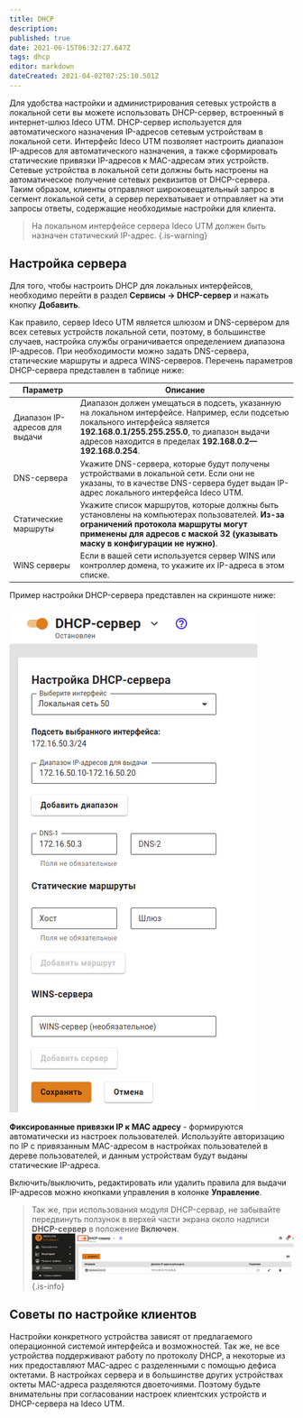 ```yaml
---
title: DHCP
description: 
published: true
date: 2021-06-15T06:32:27.647Z
tags: dhcp
editor: markdown
dateCreated: 2021-04-02T07:25:10.501Z
---
```


Для удобства настройки и администрирования сетевых устройств в локальной сети вы можете использовать DHCP-сервер, встроенный в интернет-шлюз Ideco UTM. DHCP-сервер используется для автоматического назначения IP-адресов сетевым устройствам в локальной сети. Интерфейс Ideco UTM позволяет настроить диапазон IP-адресов для автоматического назначения, а также сформировать статические привязки IP-адресов к MAC-адресам этих устройств. Сетевые устройства в локальной сети должны быть настроены на автоматическое получение сетевых реквизитов от DHCP-сервера. Таким образом, клиенты отправляют широковещательный запрос в сегмент локальной сети, а сервер перехватывает и отправляет на эти запросы ответы, содержащие необходимые настройки для клиента.

> На локальном интерфейсе сервера Ideco UTM должен быть назначен статический IP-адрес.
{.is-warning}

## Настройка сервера

Для того, чтобы настроить DHCP для локальных интерфейсов, необходимо перейти в раздел **Сервисы -> DHCP-сервер** и нажать кнопку **Добавить**.

Как правило, сервер Ideco UTM является шлюзом и DNS-сервером для всех сетевых устройств локальной сети, поэтому, в большинстве случаев, настройка службы ограничивается определением диапазона IP-адресов. При необходимости можно задать DNS-сервера, статические маршруты и адреса WINS-серверов. Перечень параметров DHCP-сервера представлен в таблице ниже:

| Параметр                       | Описание                                                                                                                                                                                                          |
|--------------------------------|----------------------------------------------------------------------------------------------------------|
| Диапазон IP-адресов для выдачи | Диапазон должен умещаться в подсеть, указанную на локальном интерфейсе. Например, если подсетью локального интерфейса является **192.168.0.1/255.255.255.0**, то диапазон выдачи адресов находится в пределах **192.168.0.2—192.168.0.254**.       |
| DNS-сервера                    | Укажите DNS-сервера, которые будут получены устройствами в локальной сети. Если они не указаны, то в качестве DNS-сервера будет выдан IP-адрес локального интерфейса Ideco UTM.                                                                                                                                          |
| Статические маршруты           | Укажите список маршрутов, которые должны быть установлены на компьютерах пользователей. **Из-за ограничений протокола маршруты могут применены для адресов с маской 32 (указывать маску в конфигурации не нужно)**. |
| WINS серверы                   | Если в вашей сети используется сервер WINS или контроллер домена, то укажите их IP-адреса в этом списке.                                                                                                          |

Пример настройки DHCP-сервера представлен на скриншоте ниже:

![dhcp-example.png](/dhcp-example.png)

**Фиксированные привязки IP к MAC адресу** - формируются автоматически из настроек пользователей. Используйте авторизацию по IP с привязанным MAC-адресом в настройках пользователей в дереве пользователей, и данным устройствам будут выданы статические IP-адреса.

Включить/выключить, редактировать или удалить правила для выдачи IP-адресов можно кнопками управления в колонке **Управление**.

> Так же, при использования модуля DHCP-сервар, не забывайте передвинуть ползунок в верхей части экрана около надписи **DHCP-сервер** в положение **Включен**.
![dhcp-on.png](/dhcp-on.png)
{.is-info}

## Советы по настройке клиентов

Настройки конкретного устройства зависят от предлагаемого операционной системой интерфейса и возможностей. Так же, не все устройства поддерживают работу по протоколу DHCP, а некоторые из них предоставляют MAC-адрес с разделенными с помощью дефиса октетами. В настройках сервера и в большинстве других устройствах октеты MAC-адреса разделяются двоеточиями. Поэтому будьте внимательны при согласовании настроек клиентских устройств и DHCP-сервера на Ideco UTM.